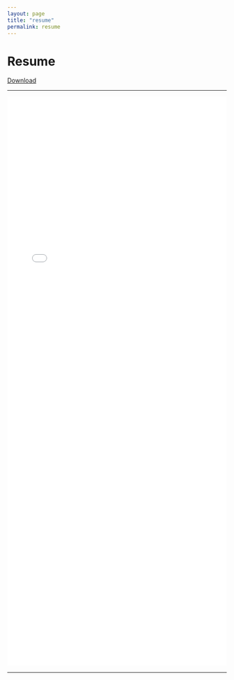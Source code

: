 ```yaml
---
layout: page
title: "resume"
permalink: resume
---
```


<div class="d-flex align-items-center justify-content-between">
  <h1>Resume</h1>
  <a href="/public/documents/masterResume.pdf" class="btn" download="Aaron_McGrath_Resume.pdf">Download</a>
</div>

<hr class="blue1">

<div class="row justify-content-center">
    <div class="col-12 col-lg-8">
        <div class="pdf-container my-3">
            <object data="/public/documents/masterResume.pdf#view=FitH&spread=odd" type="application/pdf" width="100%" height="100%">
                <iframe src="/public/documents/masterResume.pdf#view=FitH&spread=odd" width="100%" height="100%" style="border: none;">
                <p class="text-center">
                    <small>Sorry, the resume cannot be displayed. <a href="/public/documents/masterResume.pdf" class="underline-text" download="Aaron_McGrath_Resume.pdf">Download it here</a>.</small>
                </p>
                </iframe>
            </object>
        </div>
    </div>
</div>

<hr class="blue1">


<style>
.pdf-container {
  width: 100%;
  aspect-ratio: 8.5 / 22; /* Two letter pages side-by-side (8.5x2 / 11) */
  max-width: 100%; /* Fill the column */
  margin: 0 auto; /* Center the container */
  /* border: 1px solid #ddd;  Subtle border */
  /*background-color: #f8f9fa;  Light gray background */
}

@media (max-width: 576px) {
  .pdf-container {
    aspect-ratio: 8.5 / 11; /* Single letter page on mobile */
    height: auto; /* Allow height to adjust */
    min-height: 500px; /* Ensure visibility on small screens */
  }
}
</style>
